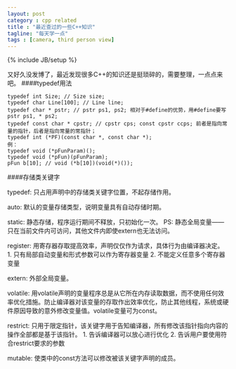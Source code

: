 ```yaml
---
layout: post
category : cpp related
title : "最近查过的一些C++知识"
tagline: "每天学一点"
tags : [camera, third person view]
---
```

{% include JB/setup %}

又好久没发博了，最近发现很多C++的知识还是挺琐碎的，需要整理，一点点来吧。
####typedef用法

	typedef int Size; // Size size;
	typedef char Line[100]; // Line line;
	typedef char * pstr; // pstr ps1, ps2; 相对于#define的优势，用#define要写pstr ps1, * ps2;
	typedef const char * cpstr; // cpstr cps; const cpstr ccps; 前者是指向常量的指针，后者是指向常量的常指针；
	typedef int (*PF)(const char *, const char *);
	例： 
	typedef void (*pFunParam)();
	typedef void (*pFun)(pFunParam);
	pFun b[10]; // void (*b[10])(void(*)());
	
####存储类关键字

typedef: 只占用声明中的存储类关键字位置，不起存储作用。  

auto: 默认的变量存储类型，说明变量具有自动存储时期。  

static: 静态存储，程序运行期间不释放，只初始化一次。
      PS: 静态全局变量——只在当前文件内可访问，其他文件内即使extern也无法访问。  
	  
register: 用寄存器存取提高效率，声明仅仅作为请求，具体行为由编译器决定。
      1. 只有局部自动变量和形式参数可以作为寄存器变量
	  2. 不能定义任意多个寄存器变量  
	  
extern: 外部全局变量。  

volatile: 用volatile声明的变量程序总是从它所在内存读取数据，而不使用任何效率优化措施。防止编译器对该变量的存取作出效率优化，防止其他线程，系统或硬件原因导致的意外修改变量值。volatile变量可为const。  

restrict: 只用于限定指针，该关键字用于告知编译器，所有修改该指针指向内容的操作全部都是基于该指针。
      1. 告诉编译器可以放心进行优化
	  2. 告诉用户要使用符合restrict要求的参数  
	  
mutable: 使类中的const方法可以修改被该关键字声明的成员。  

	
